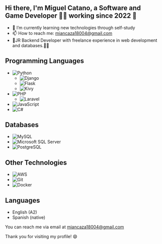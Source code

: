 ## Hi there, I'm Miguel Catano, a Software and Game Developer 👨‍💻 working since 2022 🚀

- 🌱 I’m currently learning new technologies through self-study
- 📫 How to reach me: miancaza18004@gmail.com
- 🍼JR Backend Developer with freelance experience in web development and databases.🤷‍♂️


## Programming Languages 
- ![Python](https://img.shields.io/badge/-Python-3776AB?logo=python&logoColor=white) 
    - ![Django](https://img.shields.io/badge/-Django-092E20?logo=django&logoColor=white)
    - ![Flask](https://img.shields.io/badge/-Flask-000000?logo=flask&logoColor=white)
    - ![Kivy](https://img.shields.io/badge/-Kivy-3D7E98?logo=kivy&logoColor=white)
- ![PHP](https://img.shields.io/badge/-PHP-777BB4?logo=php&logoColor=white)
    - ![Laravel](https://img.shields.io/badge/-Laravel-FF2D20?logo=laravel&logoColor=white)
- ![JavaScript](https://img.shields.io/badge/-JavaScript-F7DF1E?logo=javascript&logoColor=black)
- ![C#](https://img.shields.io/badge/-C%23-239120?logo=c-sharp&logoColor=white) 




## Databases
- ![MySQL](https://img.shields.io/badge/-MySQL-4479A1?logo=mysql&logoColor=white)
- ![Microsoft SQL Server](https://img.shields.io/badge/-Microsoft%20SQL%20Server-CC2927?logo=microsoft-sql-server&logoColor=white) 
- ![PostgreSQL](https://img.shields.io/badge/-PostgreSQL-336791?logo=postgresql&logoColor=white) 

## Other Technologies
- ![AWS](https://img.shields.io/badge/-AWS-232F3E?logo=amazon-aws&logoColor=white) 
- ![Git](https://img.shields.io/badge/-Git-F05032?logo=git&logoColor=white) 
- ![Docker](https://img.shields.io/badge/-Docker-2496ED?logo=docker&logoColor=white) 

## Languages
- English (A2)
- Spanish (native)

You can reach me via email at miancaza18004@gmail.com

Thank you for visiting my profile! 😄
